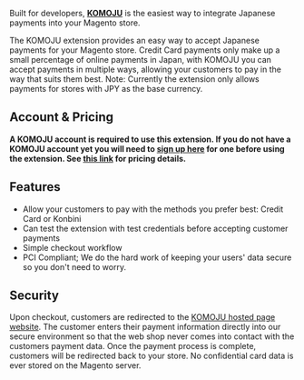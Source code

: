 Built for developers, [**KOMOJU**](https://komoju.com) is the easiest way to integrate Japanese payments into your Magento store.

The KOMOJU extension provides an easy way to accept Japanese payments for your Magento store. Credit Card payments only make up a small percentage of online payments in Japan, with KOMOJU you can accept payments in multiple ways, allowing your customers to pay in the way that suits them best. Note: Currently the extension only allows payments for stores with JPY as the base currency.

## Account & Pricing

**A KOMOJU account is required to use this extension. If you do not have a KOMOJU account yet you will need to [sign up here](https://komoju.com/) for one before using the extension. See [this link](https://komoju.com/#pricing) for pricing details.**

## Features

- Allow your customers to pay with the methods you prefer best: Credit Card or Konbini
- Can test the extension with test credentials before accepting customer payments
- Simple checkout workflow
- PCI Compliant; We do the hard work of keeping your users' data secure so you don't need to worry.

## Security
Upon checkout, customers are redirected to the [KOMOJU hosted page website](https://docs.komoju.com/en/hosted_page/overview/). The customer enters their payment information directly into our secure environment so that the web shop never comes into contact with the customers payment data. Once the payment process is complete, customers will be redirected back to your store. No confidential card data is ever stored on the Magento server.